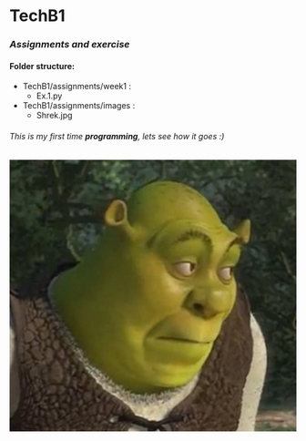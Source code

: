 # TechB1

### *Assignments and exercise*

#### Folder structure: 
- TechB1/assignments/week1 :
   - Ex.1.py
- TechB1/assignments/images :
  - Shrek.jpg 

###### This is my first time **programming**, lets see how it goes :)

![Shrek](./assignments/images/shrek.jpg)

